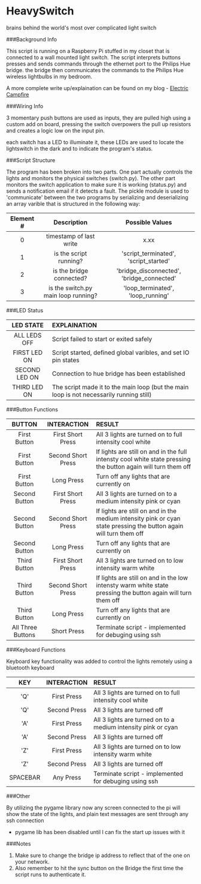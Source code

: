 HeavySwitch
===========

brains behind the world's most over complicated light switch

###Background Info

This script is running on a Raspberry Pi stuffed in my closet that is connected to a wall mounted light switch. The script interprets buttons presses and sends commands through the ethernet port to the Philips Hue bridge. the bridge then communicates the commands to the Philips Hue wireless lightbulbs in my bedroom.

A more complete write up/explaination can be found on my blog - [Electric Campfire](http://electriccampfire.info/2014/06/12/over-complicating-a-light-switch/)

###Wiring Info

3 momentary push buttons are used as inputs, they are pulled high using a custom add on board, pressing the switch overpowers the pull up resistors and creates a logic low on the input pin.

each switch has a LED to illuminate it, these LEDs are used to locate the lightswitch in the dark and to indicate the program's status.

###Script Structure

The program has been broken into two parts. One part actually controls the lights and monitors the physical switches (switch.py). The other part monitors the switch application to make sure it is working (status.py) and sends a notification email if it detects a fault. The pickle module is used to 'communicate' between the two programs by serializing and deserializing an array varible that is structured in the following way:

| Element # | Description | Possible Values |
| :-------: | :---------: | :----: |
| 0 | timestamp of last write | x.xx |
| 1 | is the script running? | 'script_terminated', 'script_started' |
| 2 | is the bridge connected? | 'bridge_disconnected', 'bridge_connected' |
| 3 | is the switch.py main loop running? | 'loop_terminated', 'loop_running' |

###LED Status 

| LED STATE | EXPLAINATION |
| :---------: | :------------ |
| ALL LEDS OFF | Script failed to start or exited safely |
| FIRST LED ON | Script started, defined global varibles, and set IO pin states |
| SECOND LED ON | Connection to hue bridge has been established |
| THIRD LED ON | The script made it to the main loop (but the main loop is not necessarily running still) |

###Button Functions

|  BUTTON  |   INTERACTION   | RESULT |
| :------: | :-------------: | :----- |
| First Button | First Short  Press | All 3 lights are turned on to full intensity cool white |
| First Button | Second Short Press | If lights are still on and in the full intensty cool white state pressing the button again will turn them off
| First Button | Long Press | Turn off any lights that are currently on |
| Second Button | First Short  Press | All 3 lights are turned on to a medium intensity pink or cyan |
| Second Button | Second Short Press | If lights are still on and in the medium intensity pink or cyan state pressing the button again will turn them off
| Second Button | Long Press | Turn off any lights that are currently on |
| Third Button | First Short  Press | All 3 lights are turned on to low intensity warm white |
| Third Button | Second Short Press | If lights are still on and in the low intensty warm white state pressing the button again will turn them off
| Third Button | Long Press | Turn off any lights that are currently on |
| All Three Buttons | Short Press | Terminate script - implemented for debuging using ssh |

###Keyboard Functions

Keyboard key functionality was added to control the lights remotely using a bluetooth keyboard

|  KEY  |   INTERACTION   | RESULT |
| :------: | :-------------: | :----- |
| 'Q' | First Press | All 3 lights are turned on to full intensity cool white |
| 'Q' | Second Press | All 3 lights are turned off |
| 'A' | First Press | All 3 lights are turned on to a medium intensity pink or cyan |
| 'A' | Second Press | All 3 lights are turned off |
| 'Z' | First Press | All 3 lights are turned on to low intensity warm white |
| 'Z' | Second Press | All 3 lights are turned off |
| SPACEBAR | Any Press | Terminate script - implemented for debuging using ssh |

###Other

By utilizing the pygame library now any screen connected to the pi will show the state of the lights, and plain text messages are sent through any ssh connection

* pygame lib has been disabled until I can fix the start up issues with it


###Notes

1. Make sure to change the bridge ip address to reflect that of the one on your network.
2. Also remember to hit the sync button on the Bridge the first time the script runs to authenticate it.

